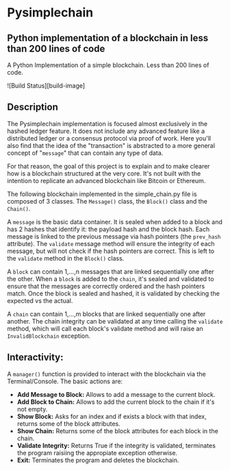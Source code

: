 # Pysimplechain
## Python implementation of a blockchain in less than 200 lines of code
A Python Implementation of a simple blockchain. Less than 200 lines of code.

![Build Status][build-image]

## Description

The Pysimplechain implementation is focused almost exclusively in the hashed ledger feature. It does not include any advanced feature like a distributed ledger or a consensus protocol via proof of work. Here you'll also find that the idea of the "transaction" is abstracted to a more general concept of "`message`" that can contain any type of data.

For that reason, the goal of this project is to explain and to make clearer how is a blockchain structured at the very core. It's not built with the intention to replicate an advanced blockchain like Bitcoin or Ethereum.

The following blockchain implemented in the simple_chain.py file is composed of 3 classes. The `Message()` class, the `Block()` class and the `Chain()`.

A `message` is the basic data container. It is sealed when added to a block and has 2 hashes that identify it: the payload hash and the block hash.
Each message is linked to the previous message via hash pointers (the `prev_hash` attribute). The `validate` message method will ensure the integrity of each message, but will not check if the hash pointers are correct. This is left to the `validate` method in the `Block()` class.

A `block` can contain 1,...,n messages that are linked sequentially one after the other. When a `block` is added to the `chain`, it's sealed and validated to
ensure that the messages are correctly ordered and the hash pointers match. Once the block is sealed and hashed, it is validated by checking the expected vs the actual.

A `chain` can contain 1,...,m blocks that are linked sequentially one after another. The chain integrity can be validated at any time calling the `validate` method, which will call each block's validate method and will raise an `InvalidBlockchain` exception.

## Interactivity:

A `manager()` function is provided to interact with the blockchain via the Terminal/Console. The basic actions are:

* **Add Message to Block:** Allows to add a message to the current block.
* **Add Block to Chain:** Allows to add the current block to the chain if it's not empty.
* **Show Block:** Asks for an index and if exists a block with that index, returns some of the block attributes.
* **Show Chain:** Returns some of the block attributes for each block in the chain.
* **Validate Integrity:** Returns True if the integrity is validated, terminates the program raisiing the appropiate exception otherwise.
* **Exit:** Terminates the program and deletes the blockchain.


